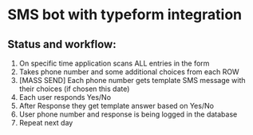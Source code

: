 # SMS bot with typeform integration

## Status and workflow:
1. On specific time application scans ALL entries in the form
2. Takes phone number and some additional choices from each ROW
3. [MASS SEND] Each phone number gets template SMS message with their choices (if chosen this date)
4. Each user responds Yes/No
5. After Response they get template answer based on Yes/No
6. User phone number and response is being logged in the database
7. Repeat next day

